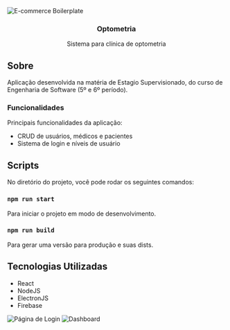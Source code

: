 <img alt="E-commerce Boilerplate" src="https://i.imgur.com/KnWfwss.png"/>

<h3 align="center">
    Optometria
</h3>

<p align="center">Sistema para clínica de optometria</p>

## Sobre 

Aplicação desenvolvida na matéria de Estagio Supervisionado, do curso de Engenharia de Software (5º e 6º período).

### Funcionalidades

Principais funcionalidades da aplicação: 

- CRUD de usuários, médicos e pacientes
- Sistema de login e níveis de usuário


## Scripts

No diretório do projeto, você pode rodar os seguintes comandos:

### `npm run start`

Para iniciar o projeto em modo de desenvolvimento.

### `npm run build`

Para gerar uma versão para produção e suas dists.

## Tecnologias Utilizadas 

- React
- NodeJS
- ElectronJS
- Firebase

<img alt="Página de Login" src="https://i.imgur.com/lvgwRTW.png"/>
<img alt="Dashboard" src="https://i.imgur.com/EnFumIt.png"/>